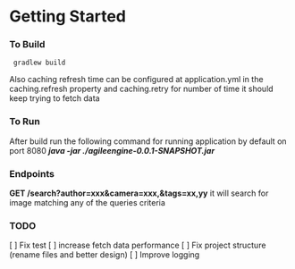 # Getting Started

### To Build
     gradlew build 
Also caching refresh time can be configured at application.yml in the caching.refresh property and caching.retry for number of time it should keep trying to fetch data

### To Run
After build run the following command for running application by default on port 8080
 ***java -jar ./agileengine-0.0.1-SNAPSHOT.jar***

### Endpoints
**GET /search?author=xxx&camera=xxx,&tags=xx,yy** it will search for image matching any of the queries criteria

### TODO

 [ ] Fix test
 [ ] increase fetch data performance
 [ ] Fix project structure (rename files and better design)
 [ ] Improve logging


